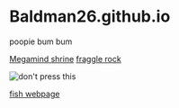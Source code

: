 # Baldman26.github.io

poopie bum bum

[Megamind shrine](mega.html)
[fraggle rock](https://www.youtube.com/watch?v=fxMMte0ya9w&list=PLLhOnau-tupSx7f-dlRzc0Q0OoEqpv9WV&index=2)


![don't press this](https://i.pinimg.com/originals/57/51/65/575165317f86fdcf5492b3e2c92ef836.gif)


[fish webpage](https://baldman26.github.io/noFishhere.html)









